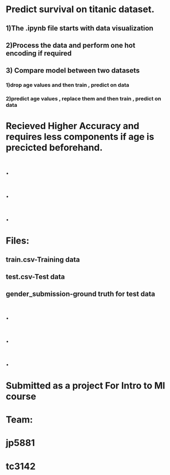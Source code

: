 # Predict survival on  titanic dataset.
##  1)The .ipynb file starts with data visualization
## 2)Process the data and perform one hot encoding if required
## 3) Compare model between two datasets 
  ###   1)drop age values and then train , predict on data 
  ###   2)predict  age values , replace them and then train , predict on data 
   #  Recieved Higher Accuracy and requires less components if age is precicted beforehand.  
  # .
  # .
  # .
  # Files:
   ## train.csv-Training data
   ## test.csv-Test data
   ## gender_submission-ground truth for test data
  
  # .
  # .
 # .
 # Submitted as a project For Intro to Ml course
 # Team:
 # jp5881
 # tc3142
